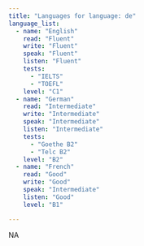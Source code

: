 ```yaml
---
title: "Languages for language: de"
language_list:
  - name: "English"
    read: "Fluent"
    write: "Fluent"
    speak: "Fluent"
    listen: "Fluent"
    tests:
      - "IELTS"
      - "TOEFL"
    level: "C1"
  - name: "German"
    read: "Intermediate"
    write: "Intermediate"
    speak: "Intermediate"
    listen: "Intermediate"
    tests:
      - "Goethe B2"
      - "Telc B2"
    level: "B2"
  - name: "French"
    read: "Good"
    write: "Good"
    speak: "Intermediate"
    listen: "Good"
    level: "B1"

---
```


NA
